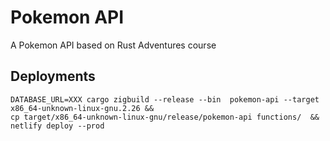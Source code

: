 # Pokemon API

A Pokemon API based on Rust Adventures course

## Deployments

```
DATABASE_URL=XXX cargo zigbuild --release --bin  pokemon-api --target x86_64-unknown-linux-gnu.2.26 &&
cp target/x86_64-unknown-linux-gnu/release/pokemon-api functions/  &&
netlify deploy --prod
```
